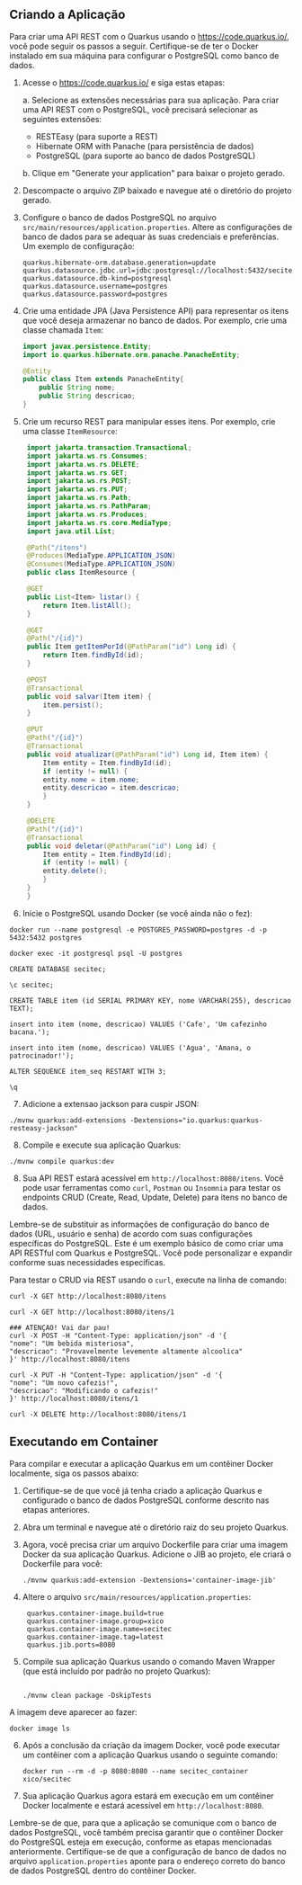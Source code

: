 ## Criando a Aplicação

Para criar uma API REST com o Quarkus usando o https://code.quarkus.io/, você pode seguir os passos a seguir. Certifique-se de ter o Docker instalado em sua máquina para configurar o PostgreSQL como banco de dados.

1. Acesse o https://code.quarkus.io/ e siga estas etapas:

   a. Selecione as extensões necessárias para sua aplicação. Para criar uma API REST com o PostgreSQL, você precisará selecionar as seguintes extensões:

   - RESTEasy (para suporte a REST)
   - Hibernate ORM with Panache (para persistência de dados)
   - PostgreSQL (para suporte ao banco de dados PostgreSQL)

   b. Clique em "Generate your application" para baixar o projeto gerado.

2. Descompacte o arquivo ZIP baixado e navegue até o diretório do projeto gerado.

3. Configure o banco de dados PostgreSQL no arquivo `src/main/resources/application.properties`. Altere as configurações de banco de dados para se adequar às suas credenciais e preferências. Um exemplo de configuração:

   ```
   quarkus.hibernate-orm.database.generation=update
   quarkus.datasource.jdbc.url=jdbc:postgresql://localhost:5432/secitec
   quarkus.datasource.db-kind=postgresql
   quarkus.datasource.username=postgres
   quarkus.datasource.password=postgres
   ```

4. Crie uma entidade JPA (Java Persistence API) para representar os itens que você deseja armazenar no banco de dados. Por exemplo, crie uma classe chamada `Item`:

   ```java
   import javax.persistence.Entity;
   import io.quarkus.hibernate.orm.panache.PanacheEntity;

   @Entity
   public class Item extends PanacheEntity{
       public String nome;
       public String descricao;
   }
   ```

5. Crie um recurso REST para manipular esses itens. Por exemplo, crie uma classe `ItemResource`:

   ```java
    import jakarta.transaction.Transactional;
    import jakarta.ws.rs.Consumes;
    import jakarta.ws.rs.DELETE;
    import jakarta.ws.rs.GET;
    import jakarta.ws.rs.POST;
    import jakarta.ws.rs.PUT;
    import jakarta.ws.rs.Path;
    import jakarta.ws.rs.PathParam;
    import jakarta.ws.rs.Produces;
    import jakarta.ws.rs.core.MediaType;
    import java.util.List;

    @Path("/itens")
    @Produces(MediaType.APPLICATION_JSON)
    @Consumes(MediaType.APPLICATION_JSON)
    public class ItemResource {

    @GET
    public List<Item> listar() {
        return Item.listAll();
    }

    @GET
    @Path("/{id}")
    public Item getItemPorId(@PathParam("id") Long id) {
        return Item.findById(id);
    }

    @POST
    @Transactional
    public void salvar(Item item) {
        item.persist();
    }

    @PUT
    @Path("/{id}")
    @Transactional
    public void atualizar(@PathParam("id") Long id, Item item) {
        Item entity = Item.findById(id);
        if (entity != null) {
        entity.nome = item.nome;
        entity.descricao = item.descricao;
        }
    }

    @DELETE
    @Path("/{id}")
    @Transactional
    public void deletar(@PathParam("id") Long id) {
        Item entity = Item.findById(id);
        if (entity != null) {
        entity.delete();
        }
    }
    }

   ```

6. Inicie o PostgreSQL usando Docker (se você ainda não o fez):

```
docker run --name postgresql -e POSTGRES_PASSWORD=postgres -d -p 5432:5432 postgres

docker exec -it postgresql psql -U postgres

CREATE DATABASE secitec;

\c secitec;

CREATE TABLE item (id SERIAL PRIMARY KEY, nome VARCHAR(255), descricao TEXT);

insert into item (nome, descricao) VALUES ('Cafe', 'Um cafezinho bacana.');

insert into item (nome, descricao) VALUES ('Agua', 'Amana, o patrocinador!');

ALTER SEQUENCE item_seq RESTART WITH 3;

\q
```

7. Adicione a extensao jackson para cuspir JSON:

```
./mvnw quarkus:add-extensions -Dextensions="io.quarkus:quarkus-resteasy-jackson"
```

8. Compile e execute sua aplicação Quarkus:

```
./mvnw compile quarkus:dev
```

8. Sua API REST estará acessível em `http://localhost:8080/itens`. Você pode usar ferramentas como `curl`, `Postman` ou `Insomnia` para testar os endpoints CRUD (Create, Read, Update, Delete) para itens no banco de dados.

Lembre-se de substituir as informações de configuração do banco de dados (URL, usuário e senha) de acordo com suas configurações específicas do PostgreSQL. Este é um exemplo básico de como criar uma API RESTful com Quarkus e PostgreSQL. Você pode personalizar e expandir conforme suas necessidades específicas.

Para testar o CRUD via REST usando o `curl`, execute na linha de comando:

    curl -X GET http://localhost:8080/itens

    curl -X GET http://localhost:8080/itens/1

    ### ATENÇAO! Vai dar pau!
    curl -X POST -H "Content-Type: application/json" -d '{
    "nome": "Um bebida misteriosa",
    "descricao": "Provavelmente levemente altamente alcoolica"
    }' http://localhost:8080/itens

    curl -X PUT -H "Content-Type: application/json" -d '{
    "nome": "Um novo cafezis!",
    "descricao": "Modificando o cafezis!"
    }' http://localhost:8080/itens/1

    curl -X DELETE http://localhost:8080/itens/1

## Executando em Container

Para compilar e executar a aplicação Quarkus em um contêiner Docker localmente, siga os passos abaixo:

1. Certifique-se de que você já tenha criado a aplicação Quarkus e configurado o banco de dados PostgreSQL conforme descrito nas etapas anteriores.

2. Abra um terminal e navegue até o diretório raiz do seu projeto Quarkus.

3. Agora, você precisa criar um arquivo Dockerfile para criar uma imagem Docker da sua aplicação Quarkus. Adicione o JIB ao projeto, ele criará o Dockerfile para você:

   ```
   ./mvnw quarkus:add-extension -Dextensions='container-image-jib'
   ```

4. Altere o arquivo `src/main/resources/application.properties`:

   ```
    quarkus.container-image.build=true
    quarkus.container-image.group=xico
    quarkus.container-image.name=secitec
    quarkus.container-image.tag=latest
    quarkus.jib.ports=8080

   ```

5. Compile sua aplicação Quarkus usando o comando Maven Wrapper (que está incluído por padrão no projeto Quarkus):

   ```

   ./mvnw clean package -DskipTests

   ```

A imagem deve aparecer ao fazer:

    docker image ls

6. Após a conclusão da criação da imagem Docker, você pode executar um contêiner com a aplicação Quarkus usando o seguinte comando:

   ```
   docker run --rm -d -p 8080:8080 --name secitec_container xico/secitec
   ```

7. Sua aplicação Quarkus agora estará em execução em um contêiner Docker localmente e estará acessível em `http://localhost:8080`.

Lembre-se de que, para que a aplicação se comunique com o banco de dados PostgreSQL, você também precisa garantir que o contêiner Docker do PostgreSQL esteja em execução, conforme as etapas mencionadas anteriormente. Certifique-se de que a configuração de banco de dados no arquivo `application.properties` aponte para o endereço correto do banco de dados PostgreSQL dentro do contêiner Docker.
